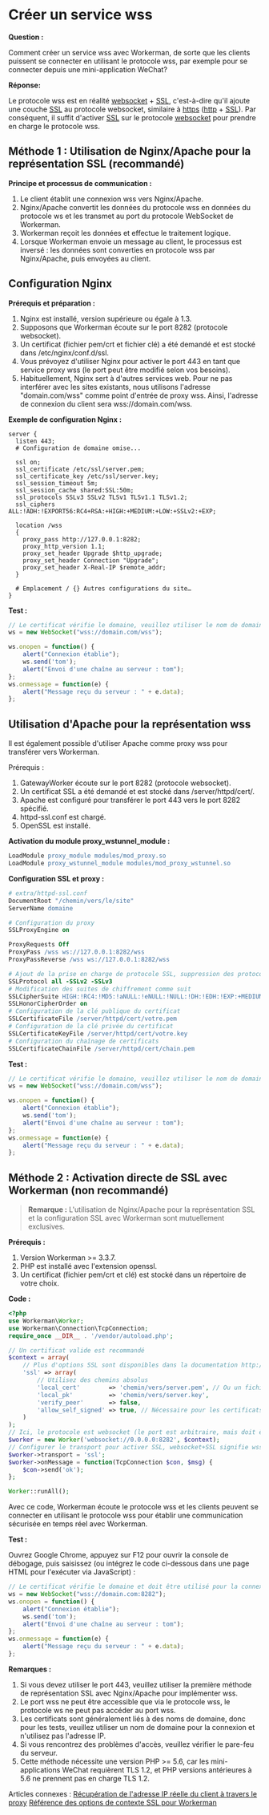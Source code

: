 # Créer un service wss

**Question :**

Comment créer un service wss avec Workerman, de sorte que les clients puissent se connecter en utilisant le protocole wss, par exemple pour se connecter depuis une mini-application WeChat?

**Réponse:**

Le protocole wss est en réalité [websocket](https://baike.baidu.com/item/WebSocket) + [SSL](https://baike.baidu.com/item/ssl), c'est-à-dire qu'il ajoute une couche [SSL](https://baike.baidu.com/item/ssl) au protocole websocket, similaire à [https](https://baike.baidu.com/item/https) ([http](https://baike.baidu.com/item/http) + [SSL](https://baike.baidu.com/item/ssl)). Par conséquent, il suffit d'activer [SSL](https://baike.baidu.com/item/ssl) sur le protocole [websocket](https://baike.baidu.com/item/WebSocket) pour prendre en charge le protocole wss.

## Méthode 1 : Utilisation de Nginx/Apache pour la représentation SSL (recommandé)

**Principe et processus de communication :**

1. Le client établit une connexion wss vers Nginx/Apache.
2. Nginx/Apache convertit les données du protocole wss en données du protocole ws et les transmet au port du protocole WebSocket de Workerman.
3. Workerman reçoit les données et effectue le traitement logique.
4. Lorsque Workerman envoie un message au client, le processus est inversé : les données sont converties en protocole wss par Nginx/Apache, puis envoyées au client.

## Configuration Nginx

**Prérequis et préparation :**

1. Nginx est installé, version supérieure ou égale à 1.3.
2. Supposons que Workerman écoute sur le port 8282 (protocole websocket).
3. Un certificat (fichier pem/crt et fichier clé) a été demandé et est stocké dans /etc/nginx/conf.d/ssl.
4. Vous prévoyez d'utiliser Nginx pour activer le port 443 en tant que service proxy wss (le port peut être modifié selon vos besoins).
5. Habituellement, Nginx sert à d'autres services web. Pour ne pas interférer avec les sites existants, nous utilisons l'adresse "domain.com/wss" comme point d'entrée de proxy wss. Ainsi, l'adresse de connexion du client sera wss://domain.com/wss.

**Exemple de configuration Nginx :**

```nginx
server {
  listen 443;
  # Configuration de domaine omise...

  ssl on;
  ssl_certificate /etc/ssl/server.pem;
  ssl_certificate_key /etc/ssl/server.key;
  ssl_session_timeout 5m;
  ssl_session_cache shared:SSL:50m;
  ssl_protocols SSLv3 SSLv2 TLSv1 TLSv1.1 TLSv1.2;
  ssl_ciphers ALL:!ADH:!EXPORT56:RC4+RSA:+HIGH:+MEDIUM:+LOW:+SSLv2:+EXP;

  location /wss
  {
    proxy_pass http://127.0.0.1:8282;
    proxy_http_version 1.1;
    proxy_set_header Upgrade $http_upgrade;
    proxy_set_header Connection "Upgrade";
    proxy_set_header X-Real-IP $remote_addr;
  }
  
  # Emplacement / {} Autres configurations du site…
}
```

**Test :**

```javascript
// Le certificat vérifie le domaine, veuillez utiliser le nom de domaine pour la connexion. Notez qu'aucun port n'est spécifié ici.
ws = new WebSocket("wss://domain.com/wss");

ws.onopen = function() {
    alert("Connexion établie");
    ws.send('tom');
    alert("Envoi d'une chaîne au serveur : tom");
};
ws.onmessage = function(e) {
    alert("Message reçu du serveur : " + e.data);
};
```

## Utilisation d'Apache pour la représentation wss

Il est également possible d'utiliser Apache comme proxy wss pour transférer vers Workerman.

Prérequis :

1. GatewayWorker écoute sur le port 8282 (protocole websocket).
2. Un certificat SSL a été demandé et est stocké dans /server/httpd/cert/.
3. Apache est configuré pour transférer le port 443 vers le port 8282 spécifié.
4. httpd-ssl.conf est chargé.
5. OpenSSL est installé.

**Activation du module proxy_wstunnel_module :**

```apache
LoadModule proxy_module modules/mod_proxy.so
LoadModule proxy_wstunnel_module modules/mod_proxy_wstunnel.so
```

**Configuration SSL et proxy :**

```apache
# extra/httpd-ssl.conf
DocumentRoot "/chemin/vers/le/site"
ServerName domaine

# Configuration du proxy
SSLProxyEngine on

ProxyRequests Off
ProxyPass /wss ws://127.0.0.1:8282/wss
ProxyPassReverse /wss ws://127.0.0.1:8282/wss

# Ajout de la prise en charge de protocole SSL, suppression des protocoles non sécurisés
SSLProtocol all -SSLv2 -SSLv3
# Modification des suites de chiffrement comme suit
SSLCipherSuite HIGH:!RC4:!MD5:!aNULL:!eNULL:!NULL:!DH:!EDH:!EXP:+MEDIUM
SSLHonorCipherOrder on
# Configuration de la clé publique du certificat
SSLCertificateFile /server/httpd/cert/votre.pem
# Configuration de la clé privée du certificat
SSLCertificateKeyFile /server/httpd/cert/votre.key
# Configuration du chaînage de certificats
SSLCertificateChainFile /server/httpd/cert/chain.pem
```

**Test :**

```javascript
// Le certificat vérifie le domaine, veuillez utiliser le nom de domaine pour la connexion. Notez qu'aucun port n'est spécifié ici.
ws = new WebSocket("wss://domain.com/wss");

ws.onopen = function() {
    alert("Connexion établie");
    ws.send('tom');
    alert("Envoi d'une chaîne au serveur : tom");
};
ws.onmessage = function(e) {
    alert("Message reçu du serveur : " + e.data);
};
```

## Méthode 2 : Activation directe de SSL avec Workerman (non recommandé)

> **Remarque :**
> L'utilisation de Nginx/Apache pour la représentation SSL et la configuration SSL avec Workerman sont mutuellement exclusives.

**Prérequis :**

1. Version Workerman >= 3.3.7.
2. PHP est installé avec l'extension openssl.
3. Un certificat (fichier pem/crt et clé) est stocké dans un répertoire de votre choix.

**Code :**

```php
<?php
use Workerman\Worker;
use Workerman\Connection\TcpConnection;
require_once __DIR__ . '/vendor/autoload.php';

// Un certificat valide est recommandé
$context = array(
    // Plus d'options SSL sont disponibles dans la documentation http://php.net/manual/zh/context.ssl.php
    'ssl' => array(
        // Utilisez des chemins absolus
        'local_cert'        => 'chemin/vers/server.pem', // Ou un fichier crt
        'local_pk'          => 'chemin/vers/server.key',
        'verify_peer'       => false,
        'allow_self_signed' => true, // Nécessaire pour les certificats autosignés
    )
);
// Ici, le protocole est websocket (le port est arbitraire, mais doit être disponible et non utilisé par d'autres programmes)
$worker = new Worker('websocket://0.0.0.0:8282', $context);
// Configurer le transport pour activer SSL, websocket+SSL signifie wss
$worker->transport = 'ssl';
$worker->onMessage = function(TcpConnection $con, $msg) {
    $con->send('ok');
};

Worker::runAll();
```

Avec ce code, Workerman écoute le protocole wss et les clients peuvent se connecter en utilisant le protocole wss pour établir une communication sécurisée en temps réel avec Workerman.

**Test :**

Ouvrez Google Chrome, appuyez sur F12 pour ouvrir la console de débogage, puis saisissez (ou intégrez le code ci-dessous dans une page HTML pour l'exécuter via JavaScript) :

```javascript
// Le certificat vérifie le domaine et doit être utilisé pour la connexion, notez la présence du port ici
ws = new WebSocket("wss://domain.com:8282");
ws.onopen = function() {
    alert("Connexion établie");
    ws.send('tom');
    alert("Envoi d'une chaîne au serveur : tom");
};
ws.onmessage = function(e) {
    alert("Message reçu du serveur : " + e.data);
};
```

**Remarques :**

1. Si vous devez utiliser le port 443, veuillez utiliser la première méthode de représentation SSL avec Nginx/Apache pour implémenter wss.
2. Le port wss ne peut être accessible que via le protocole wss, le protocole ws ne peut pas accéder au port wss.
3. Les certificats sont généralement liés à des noms de domaine, donc pour les tests, veuillez utiliser un nom de domaine pour la connexion et n'utilisez pas l'adresse IP.
4. Si vous rencontrez des problèmes d'accès, veuillez vérifier le pare-feu du serveur.
5. Cette méthode nécessite une version PHP >= 5.6, car les mini-applications WeChat requièrent TLS 1.2, et PHP versions antérieures à 5.6 ne prennent pas en charge TLS 1.2.

Articles connexes :
[Récupération de l'adresse IP réelle du client à travers le proxy](get-real-ip-from-proxy.md)
[Référence des options de contexte SSL pour Workerman](https://php.net/manual/zh/context.ssl.php)

